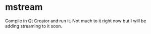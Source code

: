 mstream
=======

Compile in Qt Creator and run it. Not much to it right now but I will be adding streaming to it soon.
